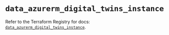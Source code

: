 # `data_azurerm_digital_twins_instance`

Refer to the Terraform Registry for docs: [`data_azurerm_digital_twins_instance`](https://registry.terraform.io/providers/hashicorp/azurerm/4.44.0/docs/data-sources/digital_twins_instance).

